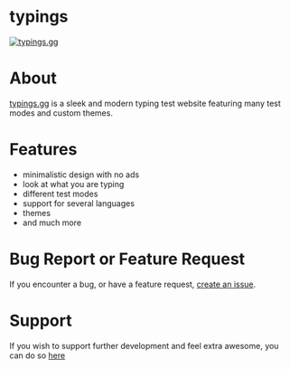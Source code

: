 # typings

[![typings.gg](img/typings-screen-shot.png)](https://typings.gg)

# About

[typings.gg](https://typings.gg) is a sleek and modern typing test website featuring many test modes and custom themes.

# Features
- minimalistic design with no ads
- look at what you are typing
- different test modes
- support for several languages
- themes
- and much more

# Bug Report or Feature Request
If you encounter a bug, or have a feature request, [create an issue](https://github.com/briano1905/typings/issues).


# Support

If you wish to support further development and feel extra awesome, you can do so [here](https://www.paypal.me/briano1905)
